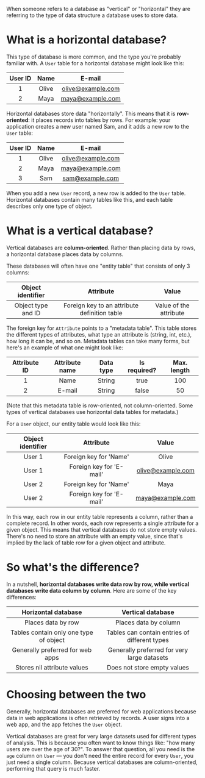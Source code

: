 When someone refers to a database as "vertical" or "horizontal" they are referring to the type of data structure a database uses to store data.

# What is a horizontal database?

This type of database is more common, and the type you're probably familiar with. A `User` table for a horizontal database might look like this:

| User ID  | Name  | E-mail  |
| :-------:|:-----:| :-----:|
| 1        | Olive | olive@example.com |
| 2        | Maya  | maya@example.com |

Horizontal databases store data "horizontally". This means that it is **row-oriented**: it places records into tables by rows. For example: your application creates a new user named Sam, and it adds a new row to the `User` table:

| User ID  | Name  | E-mail  |
| :-------:|:-----:| :-----:|
| 1        | Olive | olive@example.com |
| 2        | Maya  | maya@example.com |
| 3        | Sam   | sam@example.com |

When you add a new `User` record, a new row is added to the `User` table. Horizontal databases contain many tables like this, and each table describes only one type of object.

# What is a vertical database?

Vertical databases are **column-oriented**. Rather than placing data by rows, a horizontal database places data by columns.

These databases will often have one "entity table" that consists of only 3 columns:

| Object identifier  | Attribute  | Value  |
| :-------:|:-----:| :-----:|
| Object type and ID | Foreign key to an attribute definition table | Value of the attribute |

The foreign key for `Attribute` points to a "metadata table". This table stores the different types of attributes, what type an attribute is (string, int, etc.), how long it can be, and so on. Metadata tables can take many forms, but here's an example of what one might look like:

| Attribute ID | Attribute name | Data type | Is required? | Max. length |
|:-------:|:-------:|:-------:|:-------:|:-------:|
| 1 | Name | String | true | 100 |
| 2 | E-mail | String | false | 50 |

(Note that this metadata table is row-oriented, not column-oriented. Some types of vertical databases use horizontal data tables for metadata.)

For a `User` object, our entity table would look like this:

| Object identifier  | Attribute  | Value  |
|:-------:|:-------:|:-------:|
| User 1 | Foreign key for 'Name' | Olive |
| User 1 | Foreign key for 'E-mail' | olive@example.com |
| User 2 | Foreign key for 'Name' | Maya |
| User 2 | Foreign key for 'E-mail' | maya@example.com |

In this way, each row in our entity table represents a column, rather than a complete record. In other words, each row represents a single attribute for a given object. This means that vertical databases do not store empty values. There's no need to store an attribute with an empty value, since that's implied by the lack of table row for a given object and attribute.


# So what's the difference?

In a nutshell, **horizontal databases write data row by row, while vertical databases write data column by column**. Here are some of the key differences:

| Horizontal database  | Vertical database  |
| :-------:| :-----:|
| Places data by row | Places data by column |
| Tables contain only one type of object | Tables can contain entries of different types |
| Generally preferred for web apps | Generally preferred for very large datasets |
| Stores nil attribute values | Does not store empty values |

# Choosing between the two

Generally, horizontal databases are preferred for web applications because data in web applications is often retrieved by records. A user signs into a web app, and the app fetches the `User` object.

Vertical databases are great for very large datasets used for different types of analysis. This is because you often want to know things like: "how many users are over the age of 30?". To answer that question, all you need is the `age` column on `User` &mdash; you don't need the entire record for every `User`, you just need a single column. Because vertical databases are column-oriented, performing that query is much faster.

